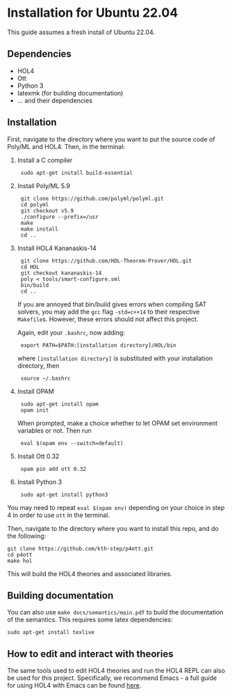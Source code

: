 # Installation for Ubuntu 22.04

This guide assumes a fresh install of Ubuntu 22.04.

## Dependencies

* HOL4
* Ott
* Python 3
* latexmk (for building documentation)
* ... and their dependencies

## Installation

First, navigate to the directory where you want to put the source code of Poly/ML and HOL4. Then, in the terminal:

1. Install a C compiler

		sudo apt-get install build-essential

2. Install Poly/ML 5.9

		git clone https://github.com/polyml/polyml.git
		cd polyml
		git checkout v5.9
		./configure --prefix=/usr
		make
		make install
		cd ..

3. Install HOL4 Kananaskis-14
	
		git clone https://github.com/HOL-Theorem-Prover/HOL.git
		cd HOL
		git checkout kananaskis-14
		poly < tools/smart-configure.sml
		bin/build
		cd ..
	
	If you are annoyed that bin/build gives errors when compiling SAT solvers, you may add the `gcc` flag `-std=c++14` to their respective `Makefile`s. However, these errors should not affect this project.

	Again, edit your `.bashrc`, now adding:

		export PATH=$PATH:[installation directory]/HOL/bin
	
	where `[installation directory]` is substituted with your installation directory, then

		source ~/.bashrc

4. Install OPAM

		sudo apt-get install opam
		opam init
	
	When prompted, make a choice whether to let OPAM set environment variables or not. Then run

		eval $(opam env --switch=default)
	
5. Install Ott 0.32

		opam pin add ott 0.32

6. Install Python 3

		sudo apt-get install python3

You may need to repeat `eval $(opam env)` depending on your choice in step 4 in order to use `ott` in the terminal.

Then, navigate to the directory where you want to install this repo, and do the following:

	git clone https://github.com/kth-step/p4ott.git
	cd p4ott
	make hol

This will build the HOL4 theories and associated libraries.

## Building documentation

You can also use `make docs/semantics/main.pdf` to build the documentation of the semantics. This requires some latex dependencies:

	sudo apt-get install texlive

## How to edit and interact with theories

The same tools used to edit HOL4 theories and run the HOL4 REPL can also be used for this project. Specifically, we recommend Emacs - a full guide for using HOL4 with Emacs can be found [here](https://hol-theorem-prover.org/HOL-interaction.pdf).
